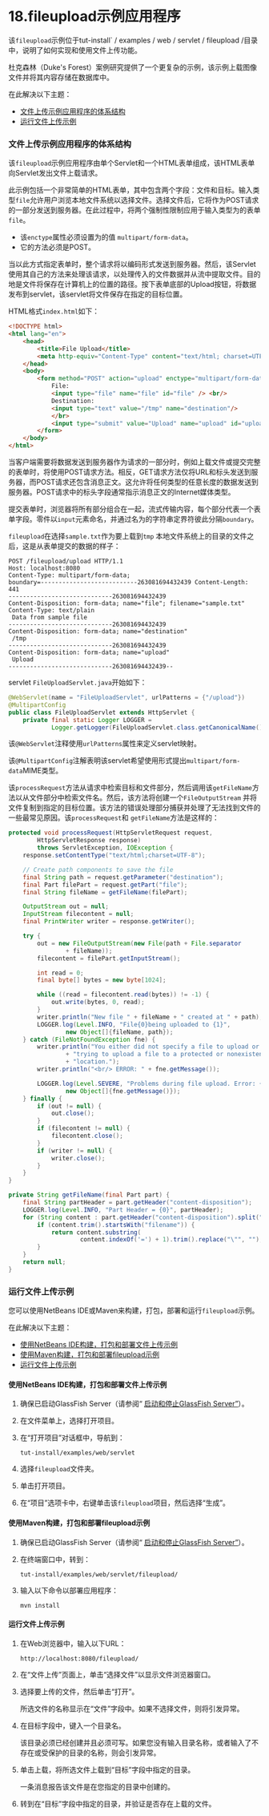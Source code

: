 # 18.fileupload示例应用程序

该`fileupload`示例位于tut-install` / examples / web / servlet / fileupload /目录中，说明了如何实现和使用文件上传功能。

杜克森林（Duke's Forest）案例研究提供了一个更复杂的示例，该示例上载图像文件并将其内容存储在数据库中。



在此解决以下主题：

- [文件上传示例应用程序的体系结构](https://javaee.github.io/tutorial/servlets016.html#CHDFGBGI)
- [运行文件上传示例](https://javaee.github.io/tutorial/servlets016.html#CHDIHJCI)



### 文件上传示例应用程序的体系结构

该`fileupload`示例应用程序由单个Servlet和一个HTML表单组成，该HTML表单向Servlet发出文件上载请求。

此示例包括一个非常简单的HTML表单，其中包含两个字段：文件和目标。输入类型`file`允许用户浏览本地文件系统以选择文件。选择文件后，它将作为POST请求的一部分发送到服务器。在此过程中，将两个强制性限制应用于输入类型为的表单`file`。

- 该`enctype`属性必须设置为的值 `multipart/form-data`。
- 它的方法必须是POST。

当以此方式指定表单时，整个请求将以编码形式发送到服务器。然后，该Servlet使用其自己的方法来处理该请求，以处理传入的文件数据并从流中提取文件。目的地是文件将保存在计算机上的位置的路径。按下表单底部的Upload按钮，将数据发布到servlet，该servlet将文件保存在指定的目标位置。

HTML格式`index.html`如下：

```html
<!DOCTYPE html>
<html lang="en">
    <head>
        <title>File Upload</title>
        <meta http-equiv="Content-Type" content="text/html; charset=UTF-8">
    </head>
    <body>
        <form method="POST" action="upload" enctype="multipart/form-data" >
            File:
            <input type="file" name="file" id="file" /> <br/>
            Destination:
            <input type="text" value="/tmp" name="destination"/>
            </br>
            <input type="submit" value="Upload" name="upload" id="upload" />
        </form>
    </body>
</html>
```

当客户端需要将数据发送到服务器作为请求的一部分时，例如上载文件或提交完整的表单时，将使用POST请求方法。相反，GET请求方法仅将URL和标头发送到服务器，而POST请求还包含消息正文。这允许将任何类型的任意长度的数据发送到服务器。POST请求中的标头字段通常指示消息正文的Internet媒体类型。

提交表单时，浏览器将所有部分组合在一起，流式传输内容，每个部分代表一个表单字段。零件以`input`元素命名，并通过名为的字符串定界符彼此分隔`boundary`。

`fileupload`在选择`sample.txt`作为要上载到`tmp` 本地文件系统上的目录的文件之后，这是从表单提交的数据的样子：

```oac_no_warn
POST /fileupload/upload HTTP/1.1
Host: localhost:8080
Content-Type: multipart/form-data;
boundary=---------------------------263081694432439 Content-Length: 441
-----------------------------263081694432439
Content-Disposition: form-data; name="file"; filename="sample.txt"
Content-Type: text/plain
 Data from sample file
-----------------------------263081694432439
Content-Disposition: form-data; name="destination"
 /tmp
-----------------------------263081694432439
Content-Disposition: form-data; name="upload"
 Upload
-----------------------------263081694432439--
```

servlet `FileUploadServlet.java`开始如下：

```java
@WebServlet(name = "FileUploadServlet", urlPatterns = {"/upload"})
@MultipartConfig
public class FileUploadServlet extends HttpServlet {
    private final static Logger LOGGER =
            Logger.getLogger(FileUploadServlet.class.getCanonicalName());
```

该`@WebServlet`注释使用`urlPatterns`属性来定义servlet映射。

该`@MultipartConfig`注解表明该servlet希望使用形式提出`multipart/form-data`MIME类型。

该`processRequest`方法从请求中检索目标和文件部分，然后调用该`getFileName`方法以从文件部分中检索文件名。然后，该方法将创建一个`FileOutputStream` 并将文件复制到指定的目标位置。该方法的错误处理部分捕获并处理了无法找到文件的一些最常见原因。该`processRequest`和 `getFileName`方法是这样的：

```java
protected void processRequest(HttpServletRequest request,
        HttpServletResponse response)
        throws ServletException, IOException {
    response.setContentType("text/html;charset=UTF-8");

    // Create path components to save the file
    final String path = request.getParameter("destination");
    final Part filePart = request.getPart("file");
    final String fileName = getFileName(filePart);

    OutputStream out = null;
    InputStream filecontent = null;
    final PrintWriter writer = response.getWriter();

    try {
        out = new FileOutputStream(new File(path + File.separator
                + fileName));
        filecontent = filePart.getInputStream();

        int read = 0;
        final byte[] bytes = new byte[1024];

        while ((read = filecontent.read(bytes)) != -1) {
            out.write(bytes, 0, read);
        }
        writer.println("New file " + fileName + " created at " + path);
        LOGGER.log(Level.INFO, "File{0}being uploaded to {1}",
                new Object[]{fileName, path});
    } catch (FileNotFoundException fne) {
        writer.println("You either did not specify a file to upload or are "
                + "trying to upload a file to a protected or nonexistent "
                + "location.");
        writer.println("<br/> ERROR: " + fne.getMessage());

        LOGGER.log(Level.SEVERE, "Problems during file upload. Error: {0}",
                new Object[]{fne.getMessage()});
    } finally {
        if (out != null) {
            out.close();
        }
        if (filecontent != null) {
            filecontent.close();
        }
        if (writer != null) {
            writer.close();
        }
    }
}

private String getFileName(final Part part) {
    final String partHeader = part.getHeader("content-disposition");
    LOGGER.log(Level.INFO, "Part Header = {0}", partHeader);
    for (String content : part.getHeader("content-disposition").split(";")) {
        if (content.trim().startsWith("filename")) {
            return content.substring(
                    content.indexOf('=') + 1).trim().replace("\"", "");
        }
    }
    return null;
}
```



### 运行文件上传示例

您可以使用NetBeans IDE或Maven来构建，打包，部署和运行`fileupload`示例。

在此解决以下主题：

- [使用NetBeans IDE构建，打包和部署文件上传示例](https://javaee.github.io/tutorial/servlets016.html#CHDGDJCI)
- [使用Maven构建，打包和部署fileupload示例](https://javaee.github.io/tutorial/servlets016.html#CHDCFADG)
- [运行文件上传示例](https://javaee.github.io/tutorial/servlets016.html#CHDDDAAJ)



#### 使用NetBeans IDE构建，打包和部署文件上传示例

1. 确保已启动GlassFish Server（请参阅“ [启动和停止GlassFish Server”](https://javaee.github.io/tutorial/usingexamples002.html#BNADI)）。

2. 在文件菜单上，选择打开项目。

3. 在“打开项目”对话框中，导航到：

   ```oac_no_warn
   tut-install/examples/web/servlet
   ```

4. 选择`fileupload`文件夹。

5. 单击打开项目。

6. 在“项目”选项卡中，右键单击该`fileupload`项目，然后选择“生成”。



#### 使用Maven构建，打包和部署fileupload示例

1. 确保已启动GlassFish Server（请参阅“ [启动和停止GlassFish Server”](https://javaee.github.io/tutorial/usingexamples002.html#BNADI)）。

2. 在终端窗口中，转到：

   ```oac_no_warn
   tut-install/examples/web/servlet/fileupload/
   ```

3. 输入以下命令以部署应用程序：

   ```oac_no_warn
   mvn install
   ```



#### 运行文件上传示例

1. 在Web浏览器中，输入以下URL：

   ```oac_no_warn
   http://localhost:8080/fileupload/
   ```

2. 在“文件上传”页面上，单击“选择文件”以显示文件浏览器窗口。

3. 选择要上传的文件，然后单击“打开”。

   所选文件的名称显示在“文件”字段中。如果不选择文件，则将引发异常。

4. 在目标字段中，键入一个目录名。

   该目录必须已经创建并且必须可写。如果您没有输入目录名称，或者输入了不存在或受保护的目录的名称，则会引发异常。

5. 单击上载，将所选文件上载到“目标”字段中指定的目录。

   一条消息报告该文件是在您指定的目录中创建的。

6. 转到在“目标”字段中指定的目录，并验证是否存在上载的文件。
